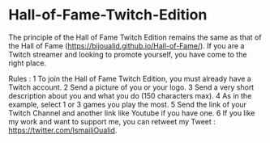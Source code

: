# Hall-of-Fame-Twitch-Edition


The principle of the Hall of Fame Twitch Edition remains the same as that of the Hall of Fame (https://bijoualid.github.io/Hall-of-Fame/). 
If you are a Twitch streamer and looking to promote yourself, you have come to the right place.

Rules :
  1 To join the Hall of Fame Twitch Edition, you must already have a Twitch account.
  2 Send a picture of you or your logo.
  3 Send a very short description about you and what you do (150 characters max).
  4 As in the example, select 1 or 3 games you play the most.
  5 Send the link of your Twitch Channel and another link like Youtube if you have one.
  6 If you like my work and want to support me, you can retweet my Tweet : https://twitter.com/IsmailiOualid.
  
